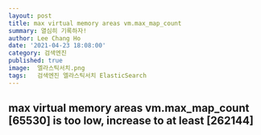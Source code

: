 ```yaml
---
layout: post
title: max virtual memory areas vm.max_map_count
summary: 열심히 기록하자!
author: Lee Chang Ho
date: '2021-04-23 18:08:00'
category: 검색엔진
published: true
image:  엘라스틱서치.png
tags:   검색엔진 엘라스틱서치 ElasticSearch
---
```


## max virtual memory areas vm.max_map_count [65530] is too low, increase to at least [262144]


<!--stackedit_data:
eyJoaXN0b3J5IjpbOTYxNjI3NjMzXX0=
-->